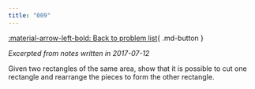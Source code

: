 ```yaml
---
title: "009"
---
```


[:material-arrow-left-bold: Back to problem list](../index.md){ .md-button }

*Excerpted from notes written in 2017-07-12*

Given two rectangles of the same area, show that it is possible to cut one rectangle and rearrange the pieces to form the other rectangle.
